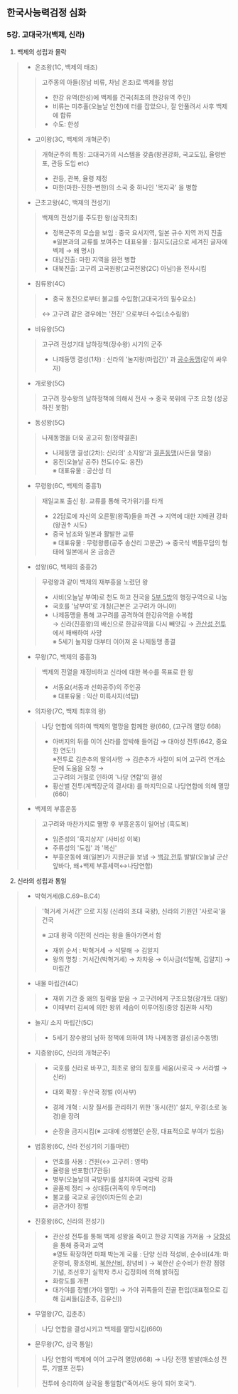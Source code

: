 ## 한국사능력검정 심화 

### 5강. 고대국가(백제, 신라) 

1. 백제의 성립과 몰락 

> - 온조왕(1C, 백제의 태조)
>
> > 고주몽의 아들(장남 비류, 차남 온조)로 백제를 창업
> >
> > * 한강 유역(한성)에 백제를 건국(최초의 한강유역 주인) 
> > * 비류는 미추홀(오늘날 인천)에 터를 잡았으나, 잘 안풀려서 사후 백제에 합류 
> > * 수도: 한성
>
> 
>
> - 고이왕(3C, 백제의 개혁군주)
>
> > 개혁군주의 특징: 고대국가의 시스템을 갖춤(왕권강화, 국교도입, 율령반포, 관등 도입 etc)
> >
> > * 관등, 관복, 율령 제정 
> > * 마한(마한-진한-변한)의 소국 중 하나인 '목지국' 을 병합 
>
> 
>
> - 근초고왕(4C, 백제의 전성기)
>
> > 백제의 전성기를 주도한 왕(삼국최초)
> >
> > * 정복군주의 모습을 보임 :  중국 요서지역, 일본 규수 지역 까지 진출<br>※일본과의 교류를 보여주는 대표유물 : 칠지도(금으로 세겨진 글자에 벡제 → 왜 명시)
> > * 대남진출: 마한 지역을 완전 병합 
> > * 대북진출: 고구려 고국원왕(고국천왕(2C) 아님!)을 전사시킴 
>
> 
>
> - 침류왕(4C)
>
> > * 중국 동진으로부터 불교를 수입함(고대국가의 필수요소)
> >
> > ↔ 고구려 같은 경우에는 '전진' 으로부터 수입(소수림왕)
>
> 
>
> - 비유왕(5C)
>
> > 고구려 전성기대 남하정책(장수왕) 시기의 군주
> >
> > * 나제동맹 결성(1차) : 신라의 '눌지왕(마립간)' 과 <u>공수동맹</u>(같이 싸우자) 
>
> 
>
> - 개로왕(5C)
>
> > 고구려 장수왕의 남하정책에 의해서 전사 → 중국 북위에 구조 요청 (성공하진 못함)
>
> 
>
> - 동성왕(5C)
>
> > 나제동맹을 더욱 공고히 함(정략결혼) 
> >
> > * 나제동맹 결성(2차): 신라의' 소지왕'과 <u>결혼동맹</u>(사돈을 맺음)
> > * 웅진(오늘날 공주) 천도(수도: 웅진)<br>※ 대표유물 : 공산성 터 
>
> 
>
> - 무령왕(6C, 백제의 중흥1)
>
> > 재일교포 출신 왕. 교류를 통해 국가위기를 타개  
> >
> > * 22담로에 자신의 오른팔(왕족)들을 파견 → 지역에 대한 지배권 강화(왕권↑ 시도)
> > * 중국 남조와 일본과 활발한 교류<br>※ 대표유물 : 무령왕릉(공주 송산리 고분군) → 중국식 벽돌무덤의 형태에 일본에서 온 금송관 
>
> 
>
> - 성왕(6C, 백제의 중흥2)
>
> > 무령왕과 같이 백제의 재부흥을 노렸던 왕 
> >
> > * 사비(오늘날 부여)로 천도 하고 전국을 <u>5부 5방</u>의 행정구역으로 나눔 
> > * 국호를 '남부여'로 개칭(근본은 고구려가 아니야)
> > * 나제동맹을 통해 고구려를 공격하여 한강유역을 수복함<br> → 신라(진흥왕)의 배신으로 한강유역을 다시 빼앗김 → <u>관산성 전투</u>에서 패배하여 사망<br>※ 5세기 눌지왕 대부터 이어져 온 나제동맹 종결 
>
> 
>
> - 무왕(7C, 백제의 중흥3)
>
> > 백제의 전열을 재정비하고 신라에 대한 복수를 목표로 한 왕 
> >
> > - 서동요(서동과 선화공주)의 주인공<br>※ 대표유물 : 익산 미륵사지(석탑)
>
> 
>
> - 의자왕(7C, 백제 최후의 왕)
>
> > 나당 연합에 의하여 백제의 멸망을 함께한 왕(660, (고구려 멸망 668)
> >
> > * 아버지의 뒤를 이어 신라를 압박해 들어감 → 대야성 전투(642, 중요한 연도!)<br>※전투로 김춘추의 딸의사망 → 김춘추가 사절이 되어 고구려 연개소문에 도움을  요청 →<br>고구려의 거절로 인하여 '나당 연합'의 결성  
> > * 황산벌 전투(계백장군의 결사대) 를 마지막으로 나당연합에 의해 멸망(660)
>
> 
>
> - 백제의 부흥운동 
>
> > 고구려와 마찬가지로 멸망 후 부흥운동이 일어남 (흑도복)
> >
> > - 임존성의 '흑치상지' (사비성 이북)
> > - 주류성의 '도침' 과 '복신'
> > - 부흥운동에 왜(일본)가 지원군을 보냄 → <u>백강 전투</u> 발발(오늘날 군산 앞바다, 왜+백제 부흥세력↔나당연합)



2. 신라의 성립과 통일

> - 박혁거세(B.C.69~B.C4)
>
> > '혁거세 거서간' 으로 지칭 (신라의 초대 국왕), 신라의 기원인 '사로국'을 건국
> >
> > ※ 고대 왕국 이전의 신라는 왕을 돌아가면서 함
> >
> > - 재위 순서 : 박혁거세 → 석탈해 → 김알지 
> > - 왕의 명칭 : 거서간(박혁거세) → 차차웅 → 이사금(석탈해, 김알지) → 마립간 
>
> 
>
> - 내물 마립간(4C)
>
> > * 재위 기간 중 왜의 침략을 받음 → 고구려에게 구조요청(광개토 대왕) 
> > * 이때부터 김씨에 의한 왕위 세습이 이루어짐(중앙 집권화 시작) 
>
> 
>
> - 눌지/ 소지 마립간(5C)
>
> > * 5세기 장수왕의 남하 정책에 의하여 1차 나제동맹 결성(공수동맹) 
>
> 
>
> - 지증왕(6C, 신라의 개혁군주)
>
> > * 국호를 신라로 바꾸고, 최초로 왕의 칭호를 세움(사로국 → 서라벌 → 신라)
> >
> > * 대외 확장 : 우산국 정벌 (이사부)
> > * 경제 개혁 : 시장 질서를 관리하기 위한 '동시(전)'  설치, 우경(소로 농경)을 장려 
> > * 순장을 금지시킴(※ 고대에 성행했던 순장, 대표적으로 부여가 있음)
>
> 
>
> - 법흥왕(6C, 신라 전성기의 기틀마련) 
>
> > * 연호를 사용 : 건원(↔ 고구려 : 영락)
> > * 율령을 반포함(17관등)
> > * 병부(오늘날의 국방부)를 설치하여 국방력 강화
> > * 골품제 정리 → 상대등(귀족의 우두머리)
> > * 불교를 국교로 공인(이차돈의 순교)
> > * 금관가야 정벌
>
> 
>
> - 진흥왕(6C, 신라의 전성기)
>
> > * 관산성 전투를 통해 백제 성왕을 죽이고 한강 지역을 가져옴 → <u>당항성</u>을 통해 중국과 교역 <br>※영토 확장하면 마패 박는게 국룰 : 단양 신라 적성비, 순수비(4개: 마운령비, 황초령비, <u>북한산비,</u> 창녕비 )  → 북한산 순수비가 한강 점령 기념, 조선후기 실학자 추사 김정희에 의해 밝혀짐 
> > * 화랑도를 개편 
> > * 대가야를 정별(가야 멸망) → 가야 귀족들의 진골 편입(대표젂으로 김해 김씨들(김춘추, 김유신))
>
> 
>
> - 무열왕(7C, 김춘추)
>
> > 나당 연합을 결성시키고 백제를 멸망시킴(660) 
>
> 
>
> - 문무왕(7C, 삼국 통일)
>
> > 나당 연합의 백제에 이어 고구려 멸망(668) → 나당 전쟁 발발(매소성 전투, 기벌포 전투)
> >
> > 전투에 승리하여 삼국을 통일함("죽어서도 용이 되어 호국").

